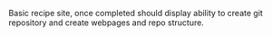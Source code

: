 Basic recipe site, once completed should display ability to create git repository and create webpages and repo structure.